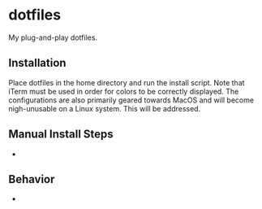 # dotfiles
My plug-and-play dotfiles.

## Installation

Place dotfiles in the home directory and run the install script. Note that iTerm must be used in order for colors to be correctly displayed. The configurations are also primarily geared towards MacOS and will become nigh-unusable on a Linux system. This will be addressed.

## Manual Install Steps

-

## Behavior

-
